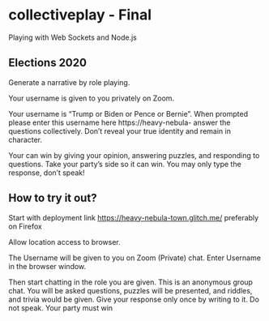 # collectiveplay - Final
Playing with Web Sockets and Node.js

## Elections 2020

Generate a narrative by role playing.

Your username is given to you privately on Zoom.

Your username is “Trump or Biden or Pence or Bernie”. When prompted please enter this username here https://heavy-nebula- answer the questions collectively. Don’t reveal your true identity and remain in character.

Your can win by giving your opinion, answering puzzles, and responding to questions. Take your party’s side so it can win. You may only type the response, don’t speak!

## How to try it out?

Start with deployment link https://heavy-nebula-town.glitch.me/ preferably on Firefox

Allow location access to browser.

The Username will be given to you on Zoom (Private) chat. Enter Username in the browser window.

Then start chatting in the role you are given. This is an anonymous group chat. You will be asked questions, puzzles will be presented, and riddles, and trivia would be given. Give your response only once by writing to it. Do not speak. Your party must win


